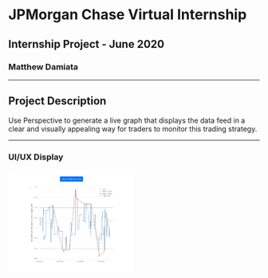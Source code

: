 # JPMorgan Chase Virtual Internship
## Internship Project - June 2020
### Matthew Damiata

***

## Project Description
Use Perspective to generate a live graph that displays the data feed in a clear and visually appealing way for traders to monitor this trading strategy.

***    

### UI/UX Display
<img src="resources/data.PNG" width="50%"/>
